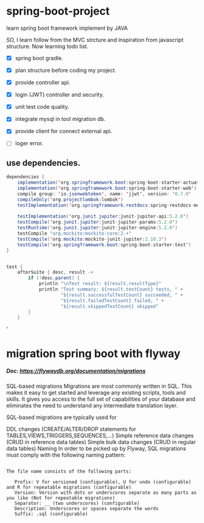 # spring-boot-project

learn spring boot framework implement by JAVA

SO, I learn follow from the MVC strcture and inspiration from javascript structure.
Now learning todo list.

- [x] spring boot gradle.
- [x] plan structure before coding my project.
- [x] provide controller api.
- [x] login (JWT) controller and security.
- [x] unit test code quality.
- [x] integrate mysql in tool migration db.
- [x] provide client for connect external api.
- [ ] loger error.



## use dependencies.

```java
dependencies {
	implementation('org.springframework.boot:spring-boot-starter-actuator')
	implementation('org.springframework.boot:spring-boot-starter-web')
	compile group: 'io.jsonwebtoken', name: 'jjwt', version: '0.7.0'
	compileOnly('org.projectlombok:lombok')
	testImplementation('org.springframework.restdocs:spring-restdocs-mockmvc')
	
	testImplementation('org.junit.jupiter:junit-jupiter-api:5.2.0')
	testCompile('org.junit.jupiter:junit-jupiter-params:5.2.0')
	testRuntime('org.junit.jupiter:junit-jupiter-engine:5.2.0')
	testCompile "org.mockito:mockito-core:2.+"
	testCompile('org.mockito:mockito-junit-jupiter:2.18.3')
	testCompile('org.springframework.boot:spring-boot-starter-test')
}


test {
	afterSuite { desc, result ->
		if (!desc.parent) {
			println "\nTest result: ${result.resultType}"
			println "Test summary: ${result.testCount} tests, " +
					"${result.successfulTestCount} succeeded, " +
					"${result.failedTestCount} failed, " +
					"${result.skippedTestCount} skipped"
		}
	}

```
'


# migration spring boot with flyway

##### Doc: https://flywaydb.org/documentation/migrations


SQL-based migrations
Migrations are most commonly written in SQL. This makes it easy to get started and leverage any existing scripts, tools and skills. It gives you access to the full set of capabilities of your database and eliminates the need to understand any intermediate translation layer.

SQL-based migrations are typically used for

DDL changes (CREATE/ALTER/DROP statements for TABLES,VIEWS,TRIGGERS,SEQUENCES,…)
Simple reference data changes (CRUD in reference data tables)
Simple bulk data changes (CRUD in regular data tables)
Naming
In order to be picked up by Flyway, SQL migrations must comply with the following naming pattern:

```

The file name consists of the following parts:

   Prefix: V for versioned (configurable), U for undo (configurable) and R for repeatable migrations (configurable)
   Version: Version with dots or underscores separate as many parts as you like (Not for repeatable migrations)
   Separator: __ (two underscores) (configurable)
   Description: Underscores or spaces separate the words
   Suffix: .sql (configurable)

```
